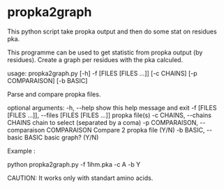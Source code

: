 # propka2graph
This python script take propka output and then do some stat on residues pka.

This programme can be used to get statistic from propka output (by residues).
Create a graph per residues with the pka calculed.

usage: propka2graph.py [-h] -f [FILES [FILES ...]] [-c CHAINS]
                       [-p COMPARAISON] [-b BASIC]

Parse and compare propka files.

optional arguments:
  -h, --help            show this help message and exit
  -f [FILES [FILES ...]], --files [FILES [FILES ...]]
                        propka file(s)
  -c CHAINS, --chains CHAINS
                        chain to select (separated by a coma)
  -p COMPARAISON, --comparaison COMPARAISON
                        Compare 2 propka file (Y/N)
  -b BASIC, --basic BASIC
                        basic graph? (Y/N)

Example : 

python propka2graph.py -f 1ihm.pka -c A -b Y

CAUTION:
It works only with standart amino acids.

